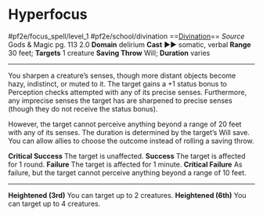 # Hyperfocus
#pf2e/focus_spell/level_1 #pf2e/school/divination 
==[Divination](../../../rules/traits/divination.md)==
*Source* Gods & Magic pg. 113 2.0
**Domain** delirium
**Cast** ►► somatic, verbal
**Range** 30 feet; **Targets** 1 creature
**Saving Throw** Will; **Duration** varies

---
You sharpen a creature’s senses, though more distant objects become hazy, indistinct, or muted to it. The target gains a +1 status bonus to Perception checks attempted with any of its precise senses. Furthermore, any imprecise senses the target has are sharpened to precise senses (though they do not receive the status bonus).

However, the target cannot perceive anything beyond a range of 20 feet with any of its senses. The duration is determined by the target’s Will save. You can allow allies to choose the outcome instead of rolling a saving throw.

**Critical Success** The target is unaffected.
**Success** The target is affected for 1 round.
**Failure** The target is affected for 1 minute.
**Critical Failure** As failure, but the target cannot perceive anything beyond a range of 10 feet.

<hr>

**Heightened (3rd)** You can target up to 2 creatures.
**Heightened (6th)** You can target up to 4 creatures.